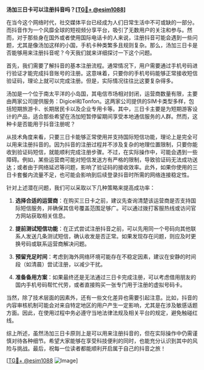 **汤加三日卡可以注册抖音吗？[[TG💪+ @esim1088](https://t.me/s/esim1088)]**

在当今这个网络时代，社交媒体平台已经成为人们日常生活中不可或缺的一部分。而抖音作为一个风靡全球的短视频分享平台，吸引了无数用户的关注和参与。然而，对于那些身在国外或者使用国际电话卡的人来说，注册抖音可能会遇到一些问题，尤其是像汤加这样的小国，手机卡种类繁多且规则复杂。那么，汤加三日卡是否能够用来注册抖音呢？今天我们就来详细探讨一下这个问题。

首先，我们需要了解抖音的基本注册流程。通常情况下，用户需要通过手机号码进行验证才能完成抖音账号的注册。这意味着，只要你的手机号码能够正常接收短信验证码，理论上就可以完成注册。但是，实际情况往往比这要复杂得多。

汤加是一个位于南太平洋的小岛国，其电信市场相对封闭，运营商数量有限，主要由两家公司提供服务：Digicel和Tonfon。这两家公司提供的SIM卡类型多样，包括短期旅游卡、长期居民卡以及企业专用卡等。其中，三日卡主要是为短期游客设计的产品，适合那些希望在汤加短暂停留期间享受本地通信服务的人群。然而，这种卡是否能用于抖音注册呢？

从技术角度来看，只要三日卡能够正常使用并支持国际短信功能，理论上是完全可以用来注册抖音的。因为抖音的注册过程并不涉及复杂的地理位置限制，只要你能收到验证码短信，就能顺利完成注册步骤。不过，在实际操作中，可能会遇到一些障碍。例如，某些运营商可能对短信发送方有严格的限制，导致验证码无法成功送达；或者由于网络延迟等问题，影响了验证码的接收效率。此外，如果你使用的三日卡套餐内流量不足，也可能会影响到后续登录抖音时所需的网络连接稳定性。

针对上述潜在问题，我们可以采取以下几种策略来提高成功率：

1. **选择合适的运营商**：在购买三日卡之前，建议先查询清楚该运营商是否支持国际短信服务，并确保其信号覆盖范围足够广。可以通过拨打客服热线或访问官方网站获取相关信息。
   
2. **提前测试短信功能**：在正式尝试注册抖音之前，可以先用同一个号码向其他联系人发送几条测试短信，确认收发是否正常。如果发现存在问题，则应及时更换号码或联系运营商解决问题。
   
3. **预留充足时间**：考虑到海外网络环境可能存在不稳定因素，建议在安静的时间段（如清晨）尝试注册，以减少干扰。
   
4. **准备备用方案**：如果最终还是无法通过三日卡完成注册，可以考虑借用朋友的国内手机号码帮忙代劳，或者直接购买一张专门用于注册的虚拟号码卡。

当然，除了技术层面的因素外，还有一些文化差异也需要引起注意。比如，抖音的内容审核机制可能会对来自特定地区的用户产生一定影响，尤其是在涉及敏感话题方面。因此，在使用过程中务必遵守当地法律法规及相关平台的规定，避免触碰红线。

综上所述，虽然汤加三日卡原则上是可以用来注册抖音的，但在实际操作中仍需谨慎对待各种细节。希望大家能够在享受科技便利的同时，也能充分认识到其中的风险与挑战。最后，祝每一位读者都能顺利开启属于自己的抖音之旅！

[[TG💪+ @esim1088](https://t.me/s/esim1088) ![Image](https://i.postimg.cc/4NQfJmqS/Snipaste-2025-05-13-00-14-12.png)]